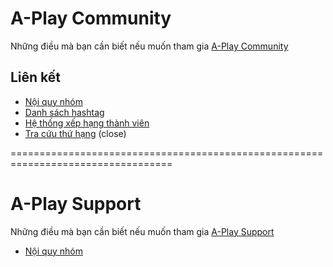 # A-Play Community

Những điều mà bạn cần biết nếu muốn tham gia [A-Play Community](https://facebook.com/groups/aplay.community)

## Liên kết

- [Nội quy nhóm](rules.md)
- [Danh sách hashtag](hashtags.md)
- [Hệ thống xếp hạng thành viên](rank.md)
- [Tra cứu thứ hạng](https://) (close)

==================================================================================
# A-Play Support

Những điều mà bạn cần biết nếu muốn tham gia [A-Play Support](https://facebook.com/groups/aplay.support)

- [Nội quy nhóm](rules-support.md)
